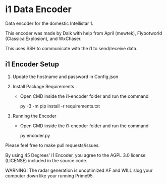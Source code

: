 # i1 Data Encoder
Data encoder for the domestic Intellistar 1.

This encoder was made by Dalk with help from April (mewtek), Flybotworld (ClassicalExplosion), and WxChaser.

This uses SSH to communicate with the i1 to send/receive data.

i1 Encoder Setup
---------------

1. Update the hostname and password in Config.json
   
2. Install Package Requirements.
   - Open CMD inside the i1-encoder folder and run the command

     py -3 -m pip install -r requirements.txt
     
3. Running the Encoder
   - Open CMD inside the i1-encoder folder and run the command

     py encoder.py




Please feel free to make pull requests/issues.

By using 45 Degrees' i1 Encoder, you agree to the AGPL 3.0 license (LICENSE) included in the source code. 

WARNING: The radar generation is unoptimized AF and WILL slog your computer down like your running Prime95.
